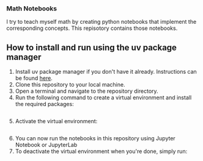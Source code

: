 ### Math Notebooks
I try to teach myself math by creating python notebooks that implement the corresponding concepts. This repisotory contains those notebooks. 

## How to install and run using the uv package manager
1. Install uv package manager if you don't have it already. Instructions can be found [here](https://uv.dev).
2. Clone this repository to your local machine.
3. Open a terminal and navigate to the repository directory.
4. Run the following command to create a virtual environment and install the required packages:
    ```uv create
    ```
5. Activate the virtual environment:
    ```uv activate
    ```
6. You can now run the notebooks in this repository using Jupyter Notebook or JupyterLab
7. To deactivate the virtual environment when you're done, simply run:
    ```uv deactivate
    ``` 

